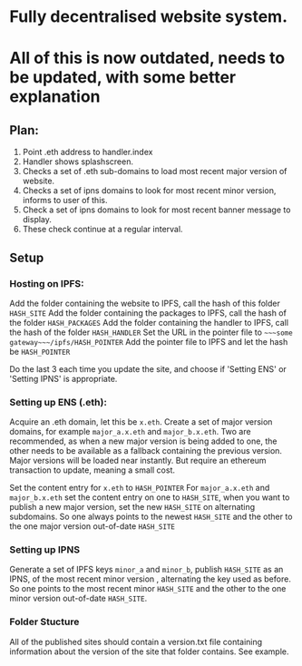 # Fully decentralised website system.

# All of this is now outdated, needs to be updated, with some better explanation

## Plan:
1. Point .eth address to handler.index
2. Handler shows splashscreen.
3. Checks a set of .eth sub-domains to load most recent major version of website.
4. Checks a set of ipns domains to look for most recent minor version, informs to user of this.
6. Check a set of ipns domains to look for most recent banner message to display.
5. These check continue at a regular interval.

## Setup
### Hosting on IPFS:
Add the folder containing the website to IPFS, call the hash of this folder `HASH_SITE`
Add the folder containing the packages to IPFS, call the hash of the folder `HASH_PACKAGES`
Add the folder containing the handler to IPFS, call the hash of the folder `HASH_HANDLER`
Set the URL in the pointer file to `~~~some gateway~~~/ipfs/HASH_POINTER`
Add the pointer file to IPFS and let the hash be `HASH_POINTER`

Do the last 3 each time you update the site, and choose if 'Setting ENS' or 'Setting IPNS' is appropriate.

### Setting up ENS (.eth):
Acquire an .eth domain, let this be `x.eth`.
Create a set of major version domains, for example `major_a.x.eth` and `major_b.x.eth`. Two are recommended, as when a new major version is being added to one, the other needs to be available as a fallback containing the previous version.
Major versions will be loaded near instantly. But require an ethereum transaction to update, meaning a small cost.

Set the content entry for `x.eth` to `HASH_POINTER`
For `major_a.x.eth` and `major_b.x.eth` set the content entry on one to `HASH_SITE`, when you want to publish a new major version, set the new `HASH_SITE` on alternating subdomains. So one always points to the newest `HASH_SITE` and the other to the one major version out-of-date `HASH_SITE`

### Setting up IPNS
Generate a set of IPFS keys `minor_a` and `minor_b`, publish `HASH_SITE` as an IPNS, of the most recent minor version , alternating the key used as before. So one points to the most recent minor `HASH_SITE` and the other to the one minor version out-of-date `HASH_SITE`.

### Folder Stucture
All of the published sites should contain a version.txt file containing information about the version of the site that folder contains. See example.
